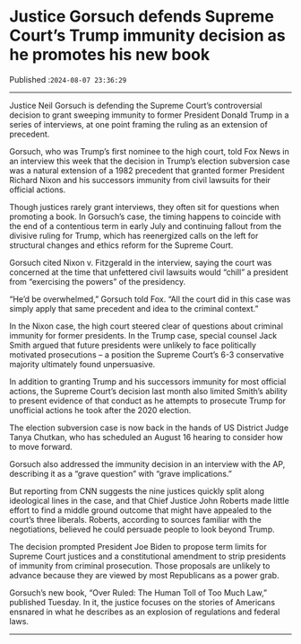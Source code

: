 # Justice Gorsuch defends Supreme Court’s Trump immunity decision as he promotes his new book

Published :`2024-08-07 23:36:29`

---

Justice Neil Gorsuch is defending the Supreme Court’s controversial decision to grant sweeping immunity to former President Donald Trump in a series of interviews, at one point framing the ruling as an extension of precedent.

Gorsuch, who was Trump’s first nominee to the high court, told Fox News in an interview this week that the decision in Trump’s election subversion case was a natural extension of a 1982 precedent that granted former President Richard Nixon and his successors immunity from civil lawsuits for their official actions.

Though justices rarely grant interviews, they often sit for questions when promoting a book. In Gorsuch’s case, the timing happens to coincide with the end of a contentious term in early July and continuing fallout from the divisive ruling for Trump, which has reenergized calls on the left for structural changes and ethics reform for the Supreme Court.

Gorsuch cited Nixon v. Fitzgerald in the interview, saying the court was concerned at the time that unfettered civil lawsuits would “chill” a president from “exercising the powers” of the presidency.

“He’d be overwhelmed,” Gorsuch told Fox. “All the court did in this case was simply apply that same precedent and idea to the criminal context.”

In the Nixon case, the high court steered clear of questions about criminal immunity for former presidents. In the Trump case, special counsel Jack Smith argued that future presidents were unlikely to face politically motivated prosecutions – a position the Supreme Court’s 6-3 conservative majority ultimately found unpersuasive.

In addition to granting Trump and his successors immunity for most official actions, the Supreme Court’s decision last month also limited Smith’s ability to present evidence of that conduct as he attempts to prosecute Trump for unofficial actions he took after the 2020 election.

The election subversion case is now back in the hands of US District Judge Tanya Chutkan, who has scheduled an August 16 hearing to consider how to move forward.

Gorsuch also addressed the immunity decision in an interview with the AP, describing it as a “grave question” with “grave implications.”

But reporting from CNN suggests the nine justices quickly split along ideological lines in the case, and that Chief Justice John Roberts made little effort to find a middle ground outcome that might have appealed to the court’s three liberals. Roberts, according to sources familiar with the negotiations, believed he could persuade people to look beyond Trump.

The decision prompted President Joe Biden to propose term limits for Supreme Court justices and a constitutional amendment to strip presidents of immunity from criminal prosecution. Those proposals are unlikely to advance because they are viewed by most Republicans as a power grab.

Gorsuch’s new book, “Over Ruled: The Human Toll of Too Much Law,” published Tuesday. In it, the justice focuses on the stories of Americans ensnared in what he describes as an explosion of regulations and federal laws.

---

